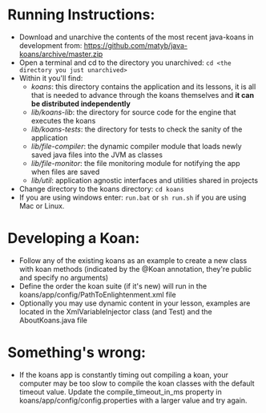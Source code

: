 Running Instructions:
=====================
* Download and unarchive the contents of the most recent java-koans in development from:
https://github.com/matyb/java-koans/archive/master.zip
* Open a terminal and cd to the directory you unarchived:
```cd <the directory you just unarchived>```
* Within it you'll find:
    * *koans*: this directory contains the application and its lessons, it is all that is needed to advance through the koans themselves and **it can be distributed independently**
    * *lib/koans-lib*: the directory for source code for the engine that executes the koans 
    * *lib/koans-tests*: the directory for tests to check the sanity of the application
    * *lib/file-compiler*: the dynamic compiler module that loads newly saved java files into the JVM as classes
    * *lib/file-monitor*: the file monitoring module for notifying the app when files are saved 
    * *lib/util*: application agnostic interfaces and utilities shared in projects
* Change directory to the koans directory: ```cd koans```
* If you are using windows enter: ```run.bat``` or ```sh run.sh``` if you are using Mac or Linux.

Developing a Koan:
==================
* Follow any of the existing koans as an example to create a new class with koan methods (indicated by the @Koan annotation, they're public and specify no arguments)
* Define the order the koan suite (if it's new) will run in the koans/app/config/PathToEnlightenment.xml file
* Optionally you may use dynamic content in your lesson, examples are located in the XmlVariableInjector class (and Test) and the AboutKoans.java file

Something's wrong:
==================
* If the koans app is constantly timing out compiling a koan, your computer may be too slow to compile the koan classes with the default timeout value. Update the compile_timeout_in_ms property in koans/app/config/config.properties with a larger value and try again.
